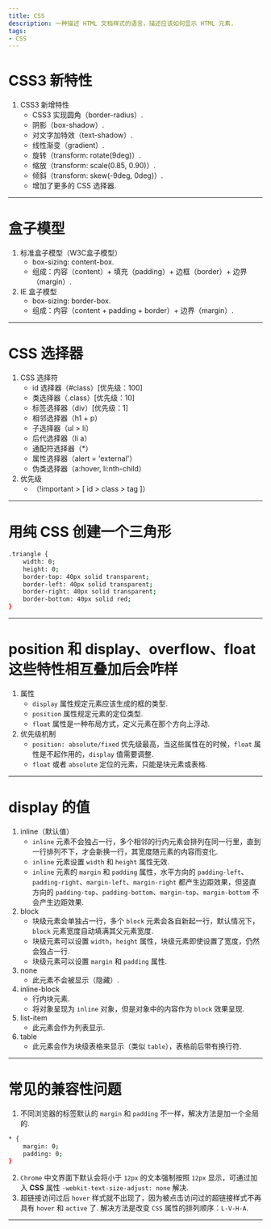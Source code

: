 ```yaml
---
title: CSS
description: 一种描述 HTML 文档样式的语言，描述应该如何显示 HTML 元素.
tags: 
- CSS
---
```


# CSS3 新特性

1. CSS3 新增特性
    - CSS3 实现圆角（border-radius）.
    - 阴影（box-shadow）.
    - 对文字加特效（text-shadow）.
    - 线性渐变（gradient）.
    - 旋转（transform: rotate(9deg)）.
    - 缩放（transform: scale(0.85, 0.90)）.
    - 倾斜（transform: skew(-9deg, 0deg)）.
    - 增加了更多的 CSS 选择器.

***

# 盒子模型

1. 标准盒子模型（W3C盒子模型）
    - box-sizing: content-box.
    - 组成：内容（content）+ 填充（padding）+ 边框（border）+ 边界（margin）.
2. IE 盒子模型
    - box-sizing: border-box.
    - 组成：内容（content + padding + border）+ 边界（margin）.

***

# CSS 选择器

1. CSS 选择符
    - id 选择器（#class）[优先级：100]
    - 类选择器（.class）[优先级：10]
    - 标签选择器（div）[优先级：1]
    - 相邻选择器（h1 + p）
    - 子选择器（ul > li）
    - 后代选择器（li a）
    - 通配符选择器（*）
    - 属性选择器（alert = 'external'）
    - 伪类选择器（a:hover, li:nth-child）
2. 优先级
    - （!important > [ id > class > tag ]）

***

# 用纯 CSS 创建一个三角形

```bash
.triangle {
    width: 0;
    height: 0;
    border-top: 40px solid transparent;
    border-left: 40px solid transparent;
    border-right: 40px solid transparent;
    border-bottom: 40px solid red; 
}
```

***

# position 和 display、overflow、float 这些特性相互叠加后会咋样

1. 属性
    - ```display``` 属性规定元素应该生成的框的类型.
    - ```position``` 属性规定元素的定位类型.
    - ```float``` 属性是一种布局方式，定义元素在那个方向上浮动.
2. 优先级机制
    - ```position: absolute/fixed``` 优先级最高，当这些属性在的时候，```float``` 属性是不起作用的，```display``` 值需要调整.
    - ```float``` 或者 ```absolute``` 定位的元素，只能是块元素或表格.

***

# display 的值

1. inline（默认值）
    - ```inline``` 元素不会独占一行，多个相邻的行内元素会排列在同一行里，直到一行排列不下，才会新换一行，其宽度随元素的内容而变化.
    - ```inline``` 元素设置 ```width``` 和 ```height``` 属性无效.
    - ```inline``` 元素的 ```margin``` 和 ```padding``` 属性，水平方向的 ```padding-left```、```padding-right```、```margin-left```、```margin-right``` 都产生边距效果，但竖直方向的 ```padding-top```、```padding-bottom```、```margin-top```、```margin-bottom``` 不会产生边距效果.
2. block
    - 块级元素会单独占一行，多个 ```block``` 元素会各自新起一行，默认情况下，```block``` 元素宽度自动填满其父元素宽度.
    - 块级元素可以设置 ```width```，```height``` 属性，块级元素即使设置了宽度，仍然会独占一行.
    - 块级元素可以设置 ```margin``` 和 ```padding``` 属性.
3. none
    - 此元素不会被显示（隐藏）.
4. inline-block
    - 行内块元素.
    - 将对象呈现为 ```inline``` 对象，但是对象中的内容作为 ```block``` 效果呈现.
5. list-item
    - 此元素会作为列表显示.
6. table
    - 此元素会作为块级表格来显示（类似 ```table```），表格前后带有换行符.

***

# 常见的兼容性问题

1. 不同浏览器的标签默认的 ```margin``` 和 ```padding``` 不一样，解决方法是加一个全局的.<br>

```bash
* {
    margin: 0;
    padding: 0;
}
```
2. ```Chrome``` 中文界面下默认会将小于 ```12px``` 的文本强制按照 ```12px``` 显示，可通过加入 **CSS** 属性 ```-webkit-text-size-adjust: none``` 解决.<br>
3. 超链接访问过后 ```hover``` 样式就不出现了，因为被点击访问过的超链接样式不再具有 ```hover``` 和 ```active``` 了. 解决方法是改变 ```CSS``` 属性的排列顺序：```L-V-H-A```.<br>

***





